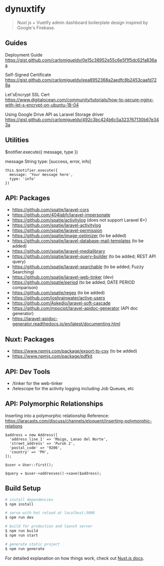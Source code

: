 # dynuxtify

> Nuxt js + Vuetify admin dashboard boilerplate design inspired by Google&#39;s Firebase.

## Guides

Deployment Guide
https://gist.github.com/carlomigueldy/0e15c38952e55c6e5f1f5dc62fa836aa

Self-Signed Certificate
https://gist.github.com/carlomigueldy/eea8952368a2aedfc8b2453caafd729a

Let'sEncrypt SSL Cert
https://www.digitalocean.com/community/tutorials/how-to-secure-nginx-with-let-s-encrypt-on-ubuntu-18-04

Using Google Drive API as Laravel Storage driver
https://gist.github.com/carlomigueldy/492c3bc424b6c5a323767130b67e343a

## Utilities

$notifier.execute({ message, type })

message String
type: [success, error, info]
```
this.$notifier.execute({
  message: 'Your message here',
  type: 'info'
})
```

## API: Packages

- https://github.com/spatie/laravel-cors
- https://github.com/404labfr/laravel-impersonate
- https://github.com/spatie/activitylog (does not support Laravel 6+)
- https://github.com/spatie/laravel-activitylog
- https://github.com/spatie/laravel-permission
- https://github.com/spatie/image-optimizer (to be added)
- https://github.com/spatie/laravel-database-mail-templates (to be added)
- https://github.com/spatie/laravel-medialibrary
- https://github.com/spatie/laravel-query-builder (to be added; REST API query)
- https://github.com/spatie/laravel-searchable (to be added; Fuzzy Searching)
- https://github.com/spatie/laravel-web-tinker (dev)
- https://github.com/spatie/period (to be added; DATE PERIOD comparison)
- https://github.com/spatie/regex (to be added) 
- https://github.com/joshrainwater/active-users 
- https://github.com/Askedio/laravel-soft-cascade 
- https://github.com/mpociot/laravel-apidoc-generator (API doc generator)
- https://laravel-apidoc-generator.readthedocs.io/en/latest/documenting.html

## Nuxt: Packages
- https://www.npmjs.com/package/export-to-csv (to be added)
- https://www.npmjs.com/package/pdfkit 

## API: Dev Tools
- /tinker for the web-tinker
- /telescope for the activity logging including Job Queues, etc

## API: Polymorphic Relationships

Inserting into a polymorphic relationship
Reference: https://laracasts.com/discuss/channels/eloquent/inserting-polymorphic-relations

```
$address = new Address([
  'address_line_1' => 'Maigo, Lanao del Norte',
  'street_address' => 'Purok 2',
  'postal_code' => '9206',
  'country' => 'PH',
]);
  
$user = User::first();

$query = $user->addresses()->save($address);
```

## Build Setup

```bash
# install dependencies
$ npm install

# serve with hot reload at localhost:3000
$ npm run dev

# build for production and launch server
$ npm run build
$ npm run start

# generate static project
$ npm run generate
```

For detailed explanation on how things work, check out [Nuxt.js docs](https://nuxtjs.org).
